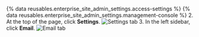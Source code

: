 {% data reusables.enterprise_site_admin_settings.access-settings %}
{% data reusables.enterprise_site_admin_settings.management-console %}
2. At the top of the page, click **Settings**.
![Settings tab](/assets/images/enterprise/management-console/settings-tab.png)
3. In the left sidebar, click **Email**.
![Email tab](/assets/images/enterprise/management-console/email-sidebar.png)